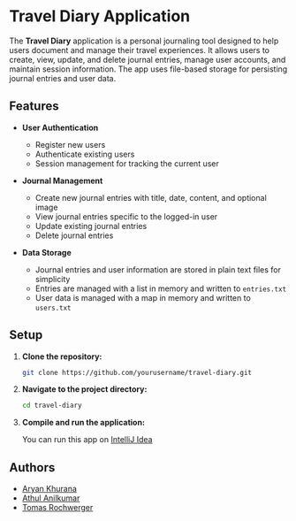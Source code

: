# Travel Diary Application

The **Travel Diary** application is a personal journaling tool designed to help users document and manage their travel experiences. It allows users to create, view, update, and delete journal entries, manage user accounts, and maintain session information. The app uses file-based storage for persisting journal entries and user data.

## Features

- **User Authentication**
  - Register new users
  - Authenticate existing users
  - Session management for tracking the current user

- **Journal Management**
  - Create new journal entries with title, date, content, and optional image
  - View journal entries specific to the logged-in user
  - Update existing journal entries
  - Delete journal entries

- **Data Storage**
  - Journal entries and user information are stored in plain text files for simplicity
  - Entries are managed with a list in memory and written to `entries.txt`
  - User data is managed with a map in memory and written to `users.txt`

## Setup

1. **Clone the repository:**

   ```sh
   git clone https://github.com/yourusername/travel-diary.git
   ```

2. **Navigate to the project directory:**

   ```sh
   cd travel-diary
   ```

3. **Compile and run the application:**

   You can run this app on [IntelliJ Idea](https://www.jetbrains.com/idea/download/?section=mac)

## Authors

- [Aryan Khurana](https://github.com/AryanK1511)
- [Athul Anilkumar](https://github.com/AthulA003)
- [Tomas Rochwerger](https://github.com/trochwerger)